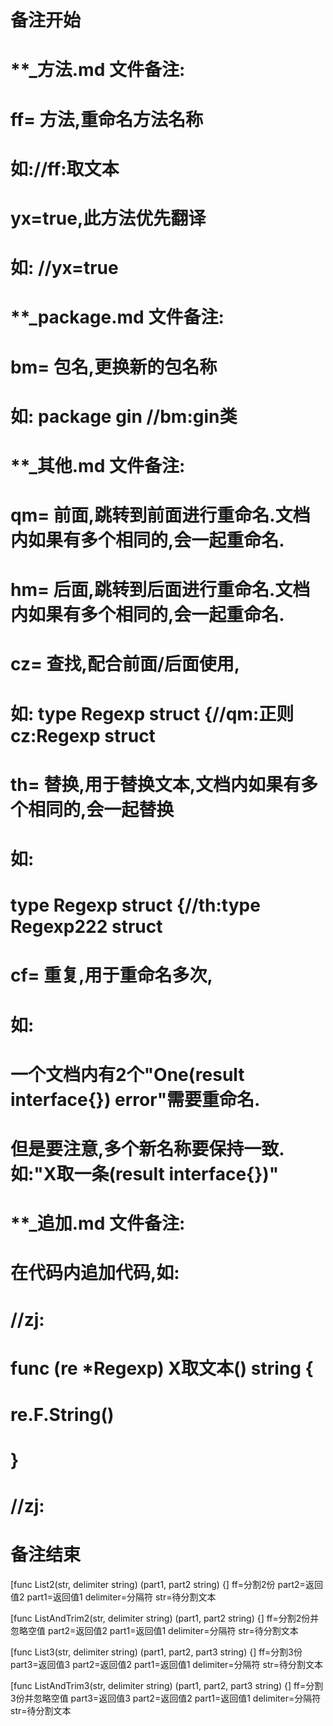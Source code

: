 # 备注开始
# **_方法.md 文件备注:
# ff= 方法,重命名方法名称
# 如://ff:取文本
#
# yx=true,此方法优先翻译
# 如: //yx=true


# **_package.md 文件备注:
# bm= 包名,更换新的包名称 
# 如: package gin //bm:gin类


# **_其他.md 文件备注:
# qm= 前面,跳转到前面进行重命名.文档内如果有多个相同的,会一起重命名.
# hm= 后面,跳转到后面进行重命名.文档内如果有多个相同的,会一起重命名.
# cz= 查找,配合前面/后面使用,
# 如: type Regexp struct {//qm:正则 cz:Regexp struct
#
# th= 替换,用于替换文本,文档内如果有多个相同的,会一起替换
# 如:
# type Regexp struct {//th:type Regexp222 struct
#
# cf= 重复,用于重命名多次,
# 如: 
# 一个文档内有2个"One(result interface{}) error"需要重命名.
# 但是要注意,多个新名称要保持一致. 如:"X取一条(result interface{})"


# **_追加.md 文件备注:
# 在代码内追加代码,如:
# //zj:
# func (re *Regexp) X取文本() string { 
#    re.F.String()
# }
# //zj:
# 备注结束

[func List2(str, delimiter string) (part1, part2 string) {]
ff=分割2份
part2=返回值2
part1=返回值1
delimiter=分隔符
str=待分割文本

[func ListAndTrim2(str, delimiter string) (part1, part2 string) {]
ff=分割2份并忽略空值
part2=返回值2
part1=返回值1
delimiter=分隔符
str=待分割文本

[func List3(str, delimiter string) (part1, part2, part3 string) {]
ff=分割3份
part3=返回值3
part2=返回值2
part1=返回值1
delimiter=分隔符
str=待分割文本

[func ListAndTrim3(str, delimiter string) (part1, part2, part3 string) {]
ff=分割3份并忽略空值
part3=返回值3
part2=返回值2
part1=返回值1
delimiter=分隔符
str=待分割文本
